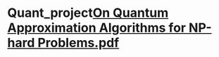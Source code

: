 # Quant_project[On Quantum Approximation Algorithms for NP-hard Problems.pdf](https://github.com/user-attachments/files/17444761/On.Quantum.Approximation.Algorithms.for.NP-hard.Problems.pdf)
